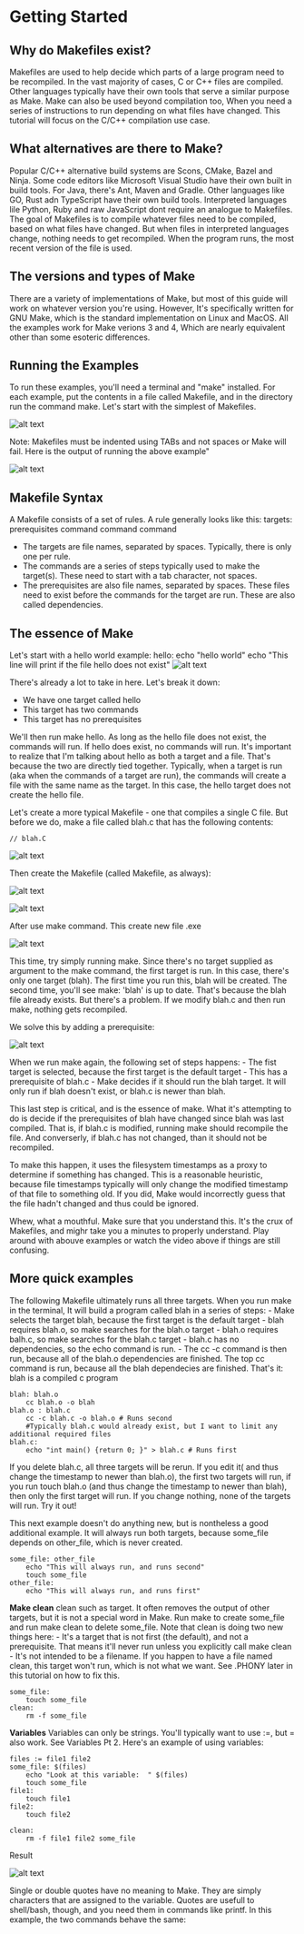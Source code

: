 # Getting Started

## Why do Makefiles exist?
Makefiles are used to help decide which parts of a large program need to be recompiled. In the vast majority of cases, C or C++ files are compiled. Other languages typically have their own tools that serve a similar purpose as Make. Make can also be used beyond compilation too, When you need a series of instructions to run depending on what files have changed. This tutorial will focus on the C/C++ compilation use case.

## What alternatives are there to Make?
Popular C/C++ alternative build systems are Scons, CMake, Bazel and Ninja. Some code editors like Microsoft Visual Studio have their own built in build tools. For Java, there's Ant, Maven and Gradle. Other languages like GO, Rust adn TypeScript have their own build tools.
Interpreted languages lile Python, Ruby and raw JavaScript dont require an analogue to Makefiles. The goal of Makefiles is to compile whatever files need to be compiled, based on what files have changed. But when files in interpreted languages change, nothing needs to get recompiled. When the program runs, the most recent version of the file is used.

## The versions and types of Make
There are a variety of implementations of Make, but most of this guide will work on whatever version you're using. However, It's specifically written for GNU Make, which is the standard implementation on Linux and MacOS. All the examples work for Make verions 3 and 4, Which are nearly equivalent other than some esoteric differences.

## Running the Examples 
To run these examples, you'll need a terminal and "make" installed. For each example, put the contents in a file called Makefile, and in the directory run the command make. Let's start with the simplest of Makefiles.

![alt text](image.png)

Note: Makefiles must be indented using TABs and not spaces or Make will fail.
Here is the output of running the above example"

![alt text](image-1.png)

## Makefile Syntax
A Makefile consists of a set of rules. A rule generally looks like this:
    targets: prerequisites
        command
        command
        command
- The targets are file names, separated by spaces. Typically, there is only one per rule.
- The commands are a series of steps typically used to make the target(s). These need to start with a tab character, not spaces.
- The prerequisites are also file names, separated by spaces. These files need to exist before the commands for the target are run. These are also called dependencies.

## The essence of Make
Let's start with a hello world example:
    hello:
        echo "hello world"
        echo "This line will print if the file hello does not exist"
![alt text](image-2.png)

There's already a lot to take in here. Let's break it down:
- We have one target called hello
- This target has two commands
- This target has no prerequisites

We'll then run make hello. As long as the hello file does not exist, the commands will run. If hello does exist, no commands will run.
It's important to realize that I'm talking about hello as both a target and a file. That's because the two are directly tied together.
Typically, when a target is run (aka when the commands of a target are run), the commands will create a file with the same name as the target. In this case, the hello target does not create the hello file.

Let's create a more typical Makefile - one that compiles a single C file. But before we do, make a file called blah.c that has the following contents:

    // blah.C   
![alt text](image-4.png)

Then create the Makefile (called Makefile, as always):

![alt text](image-3.png)

![alt text](image-5.png)

After use make command. This create new file .exe

![alt text](image-6.png)

This time, try simply running make. Since there's no target supplied as argument to the make command, the first target is run. In this case, there's only one target (blah). The first time you run this, blah will be created. The second time, you'll see make: 'blah' is up to date. That's because the blah file already exists. But there's a problem. If we modify blah.c and then run make, nothing gets recompiled.

We solve this by adding a prerequisite:

![alt text](image-7.png)

When we run make again, the following set of steps happens:
    - The fist target is selected, because the first target is the default target
    - This has a prerequisite of blah.c
    - Make decides if it should run the blah target. It will only run if blah doesn't exist, or blah.c is newer than blah.

This last step is critical, and is the essence of make. What it's attempting to do is decide if the prerequisites of blah have changed since blah was last compiled. That is, if blah.c is modified, running make should recompile the file. And converserly, if blah.c has not changed, than it should not be recompiled.

To make this happen, it uses the filesystem timestamps as a proxy to determine if something has changed. This is a reasonable heuristic, because file timestamps typically will only change the modified timestamp of that file to something old. If you did, Make would incorrectly guess that the file hadn't changed and thus could be ignored.

Whew, what a mouthful. Make sure that you understand this. It's the crux of Makefiles, and mighr take you a minutes to properly understand. Play around with abouve examples or watch the video above if things are still confusing.

## More quick examples
The following Makefile ultimately runs all three targets. When you run make in the terminal, It will build a program called blah in a series of steps:
    - Make selects the target blah, because the first target is the default target
    - blah requires blah.o, so make searches for the blah.o target
    - blah.o requires balh.c, so make searches for the blah.c target
    - blah.c has no dependencies, so the echo command is run.
    - The cc -c command is then run, because all of the blah.o dependencies are finished.
    The top cc command is run, because all the blah dependecies are finished.
    That's it: blah is a compiled c program

    blah: blah.o
        cc blah.o -o blah
    blah.o : blah.c
        cc -c blah.c -o blah.o # Runs second
        #Typically blah.c would already exist, but I want to limit any additional required files
    blah.c:
        echo "int main() {return 0; }" > blah.c # Runs first

If you delete blah.c, all three targets will be rerun. If you edit it( and thus change the timestamp to newer than blah.o), the first two targets will run, if you run touch blah.o (and thus change the timestamp to newer than blah), then only the first target will run. If you change nothing, none of the targets will run. Try it out!

This next example doesn't do anything new, but is nontheless a good additional example. It will always run both targets, because some_file depends on other_file, which is never created.

    some_file: other_file
        echo "This will always run, and runs second"
        touch some_file
    other_file:
        echo "This will always run, and runs first"

**Make clean**
    clean such as target. It often removes the output of other targets, but it is not a special word in Make. Run make to create some_file and run make clean to delete some_file.
Note that clean is doing two new things here:
    - It's a target that is not first (the default), and not a prerequisite. That means it'll never run unless you explicitly call make clean
    - It's not intended to be a filename. If you happen to have a file named clean, this target won't run, which is not what we want. See .PHONY later in this tutorial on how to fix this.

    some_file:
        touch some_file
    clean:
        rm -f some_file

**Variables**
Variables can only be strings. You'll typically want to use :=, but = also work. See Variables Pt 2.
Here's an example of using variables:

    files := file1 file2
    some_file: $(files)
        echo "Look at this variable:  " $(files)
        touch some_file
    file1:
        touch file1
    file2:
        touch file2

    clean:
        rm -f file1 file2 some_file

Result

![alt text](image-8.png)

Single or double quotes have no meaning to Make. They are simply characters that are assigned to the variable. Quotes are usefull to shell/bash, though, and you need them in commands like printf. In this example, the two commands behave the same:
